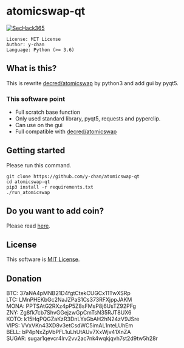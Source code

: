# atomicswap-qt
[![SecHack365](https://img.shields.io/badge/SecHack365-2020-ffd700.svg)](https://sechack365.nict.go.jp/)
```
License: MIT License
Author: y-chan
Language: Python (>= 3.6)
```

## What is this?
This is rewrite [decred/atomicswap](https://github.com/decred/atomicswap) by python3 and add gui by pyqt5.

### This software point
* Full scratch base function
* Only used standard library, pyqt5, requests and pyperclip.
* Can use on the gui
* Full compatible with [decred/atomicswap](https://github.com/decred/atomicswap)

## Getting started
Please run this command.
```
git clone https://github.com/y-chan/atomicswap-qt
cd atomicswap-qt
pip3 install -r requirements.txt
./run_atomicswap
```

## Do you want to add coin?
Please read [here](atomicswap/coins/README.md).

## License
This software is [MIT License](LICENSE).

## Donation
BTC: 37aNA4pMNB21D4fgtCtekCUGCx11TwXSRp  
LTC: LMnPHEKbGc2NaJZPaS1Cs373RFXjppJAKM  
MONA: PPTSAtG2RXz4pP5Z8sFMsP8j6UsTZ92PFg  
ZNY: Zg8fk7cb7ShvGGejzwGpCmTsN35RJT8UX6  
KOTO: k15HqPQGZaKzR3DnLYsGbAH2hN24zV9JSre  
VIPS: VVxVKn43XD8v3etCsdWC5imAL1nteLUhEm  
BELL: bP4pNxZpVbPFL1uLhUtAUv7XxWjv41XnZA  
SUGAR: sugar1qevcr4lrv2vv2ac7nk4wqkjqvh7st2d9tw5h28r  

